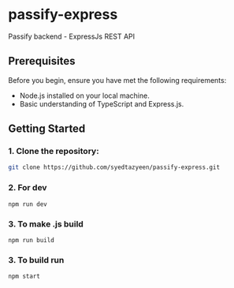 # passify-express
 Passify backend - ExpressJs REST API

## Prerequisites

Before you begin, ensure you have met the following requirements:

- Node.js installed on your local machine.
- Basic understanding of TypeScript and Express.js.

## Getting Started

### 1. Clone the repository:

   ```bash
   git clone https://github.com/syedtazyeen/passify-express.git
   ```


### 2. For dev
```
npm run dev
```

### 3. To make .js build
```
npm run build
```

### 3. To build run 
```
npm start
```

